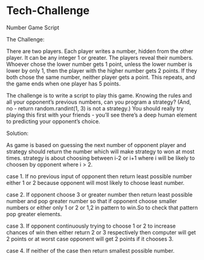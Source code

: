 # Tech-Challenge
Number Game Script

The Challenge:

There are two players.
Each player writes a number, hidden from the other player. It can be any integer 1 or greater.
The players reveal their numbers.
Whoever chose the lower number gets 1 point, unless the lower number is lower by only 1, then the player with the higher number gets 2 points.
If they both chose the same number, neither player gets a point.
This repeats, and the game ends when one player has 5 points.
 

The challenge is to write a script to play this game. Knowing the rules and all your opponent’s previous numbers, can you program a strategy? (And, no - return random.randint(1, 3) is not a strategy.) You should really try playing this first with your friends - you’ll see there’s a deep human element to predicting your opponent’s choice.

Solution:

As game is based on guessing the next number of opponent player and strategy should return the number which will make strategy to won at most times.
strategy is about choosing between i-2 or i+1 where i will be likely to choosen by opponent where i > 2.

case 1. If no previous input of opponent then return least possible number either 1 or 2 because opponent will most likely
        to choose least number.

case 2. If opponent choose 3 or greater number then return least possible number and pop greater number so that if opponent
        choose smaller numbers or either only 1 or 2 or 1,2 in pattern to win.So to check that pattern pop greater elements.
        
case 3. If opponent continuously trying to choose 1 or 2 to increase chances of win then either return 2 or 3 respectively then 
        computer will get 2 points or at worst case opponent will get 2 points if it chooses 3.
        
case 4. If neither of the case then return smallest possible number.

